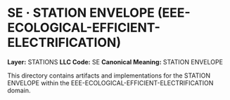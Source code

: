 # SE · STATION ENVELOPE (EEE-ECOLOGICAL-EFFICIENT-ELECTRIFICATION)

**Layer:** STATIONS
**LLC Code:** SE
**Canonical Meaning:** STATION ENVELOPE

This directory contains artifacts and implementations for the STATION ENVELOPE within the EEE-ECOLOGICAL-EFFICIENT-ELECTRIFICATION domain.
